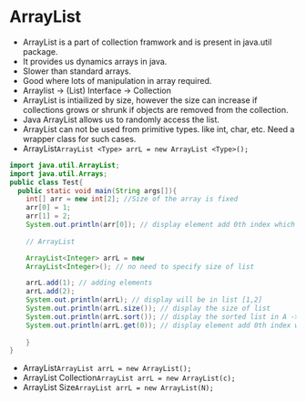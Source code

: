 # ArrayList

- ArrayList is a part of collection framwork and is present in java.util package.
- It provides us dynamics arrays in java.
- Slower than standard arrays.
- Good where lots of manipulation in array required.
- Arraylist -> (List) Interface -> Collection
- ArrayList is intiailized by size, however the size can increase if collections grows or shrunk if objects are removed from the collection.
- Java ArrayList allows us to randomly access the list.
- ArrayList can not be used from primitive types. like int, char, etc. Need a wrapper class for such cases.
- ArrayList```ArrayList <Type> arrL = new ArrayList <Type>();```
```java
import java.util.ArrayList;
import java.util.Arrays;
public class Test{
  public static void main(String args[]){
    int[] arr = new int[2]; //Size of the array is fixed
    arr[0] = 1;
    arr[1] = 2;
    System.out.println(arr[0]); // display element add 0th index which is 1
    
    // ArrayList 

    ArrayList<Integer> arrL = new 
    ArrayList<Integer>(); // no need to specify size of list

    arrL.add(1); // adding elements
    arrL.add(2);
    System.out.println(arrL); // display will be in list [1,2]
    System.out.println(arrL.size()); // display the size of list
    System.out.println(arrL.sort()); // display the sorted list in A -> Z order
    System.out.println(arrL.get(0)); // display element add 0th index which is 1
    
    }
}

  ```
- ArrayList```ArrayList arrL = new ArrayList();```
- ArrayList Collection```ArrayList arrL = new ArrayList(c);```
- ArrayList Size```ArrayList arrL = new ArrayList(N);```

